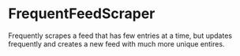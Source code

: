 FrequentFeedScraper
===================

Frequently scrapes a feed that has few entries at a time, but updates frequently and creates a new feed with much more unique entires.
